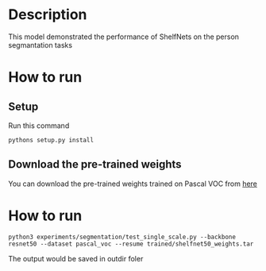 # Description 
This model demonstrated the performance of ShelfNets on the person segmantation tasks

# How to run
## Setup
Run this command
```
pythons setup.py install
```

## Download the pre-trained weights 
You can download the pre-trained weights trained on Pascal VOC from [here](https://drive.google.com/drive/folders/1k23TpBDsP9_gnb3LZlEcYyF4yoVzW99Z)
# How to run
```
python3 experiments/segmentation/test_single_scale.py --backbone resnet50 --dataset pascal_voc --resume trained/shelfnet50_weights.tar
```

The output would be saved in outdir foler